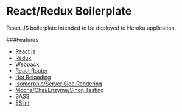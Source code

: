 # React/Redux Boilerplate

React.JS boilerplate intended to be deployed to Heroku application.

###Features
- [React.js](https://facebook.github.io/react/)
- [Redux](https://github.com/reactjs/redux)
- [Webpack](https://webpack.github.io/)
- [React Router](https://github.com/reactjs/react-router)
- [Hot Reloading](https://github.com/gaearon/react-hot-loader)
- [Isomorphic/Server Side Rendering](http://nerds.airbnb.com/isomorphic-javascript-future-web-apps/)
- [Mocha/Chai/Enzyme/Sinon Testing](https://mochajs.org/)
- [SASS](http://sass-lang.com/)
- [ESlint](http://eslint.org/)
